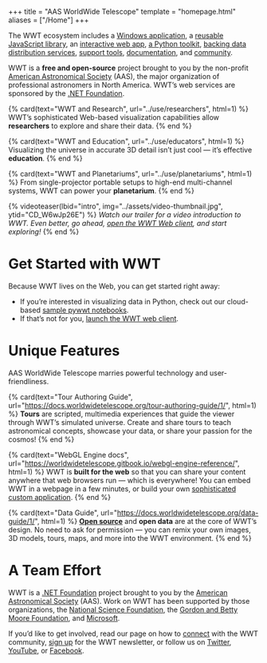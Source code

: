 +++
title = "AAS WorldWide Telescope"
template = "homepage.html"
aliases = ["/Home"]
+++

The WWT ecosystem includes a [Windows application][windows-client], a
[reusable JavaScript library][webgl], an [interactive web app][web-client],
[a Python toolkit][pywwt],
[backing data distribution services][data-services], [support tools][infra],
[documentation][docs], and [community].

[windows-client]: @/download.md#windows-client
[webgl]: https://worldwidetelescope.gitbook.io/webgl-engine-reference/
[web-client]: /webclient/
[pywwt]: https://pywwt.readthedocs.io/
[data-services]: https://wwt-api-client.readthedocs.io/en/latest/
[docs]: https://docs.worldwidetelescope.org/
[infra]: https://docs.worldwidetelescope.org/#exploring-wwt-infrastructure
[community]: https://wwt-forum.org/

WWT is a **free and open-source** project brought to you by the non-profit
[American Astronomical Society][aas] (AAS), the major organization of
professional astronomers in North America. WWT’s web services are sponsored by
the [.NET Foundation][dnf].

[aas]: https://aas.org/
[dnf]: https://dotnetfoundation.org/

<section class="flex-cards">

{% card(text="WWT and Research", url="../use/researchers", html=1) %}
WWT’s sophisticated Web-based visualization capabilities allow
<b>researchers</b> to explore and share their data.
{% end %}

{% card(text="WWT and Education", url="../use/educators", html=1) %}
Visualizing the universe in accurate 3D detail isn’t just cool — it’s
effective <b>education</b>.
{% end %}

{% card(text="WWT and Planetariums", url="../use/planetariums", html=1) %}
From single-projector portable setups to high-end multi-channel systems, WWT
can power your <b>planetarium</b>.
{% end %}

</section>

{% videoteaser(lbid="intro", img="../assets/video-thumbnail.jpg", ytid="CD_W6wJp26E") %}
<i>Watch our trailer for a video introduction to WWT. Even better, go ahead,
<a href="/webclient/">open the WWT Web client</a>, and start exploring!</i>
{% end %}


# Get Started with WWT

Because WWT lives on the Web, you can get started right away:

- If you’re interested in visualizing data in Python, check out our
  cloud-based [sample pywwt notebooks][pywwt-notebooks].
- If that’s not for you, [launch the WWT web client](/webclient/).

[pywwt-notebooks]: https://pywwt.readthedocs.io/en/stable/#quick-start


# Unique Features

AAS WorldWide Telescope marries powerful technology and user-friendliness.

<section class="flex-cards">

{% card(text="Tour Authoring Guide", url="https://docs.worldwidetelescope.org/tour-authoring-guide/1/", html=1) %}
<b>Tours</b> are scripted, multimedia experiences that guide the viewer
through WWT’s simulated universe. Create and share tours to teach astronomical
concepts, showcase your data, or share your passion for the cosmos!
{% end %}

{% card(text="WebGL Engine docs", url="https://worldwidetelescope.gitbook.io/webgl-engine-reference/", html=1) %}
WWT is <b>built for the web</b> so that you can share your content anywhere
that web browsers run — which is everywhere! You can embed WWT in a webpage
in a few minutes, or build your own <a
href="http://cxc.harvard.edu/csc2/wwt.html">sophisticated custom
application</a>.
{% end %}

{% card(text="Data Guide", url="https://docs.worldwidetelescope.org/data-guide/1/", html=1) %}
<a href="https://github.com/WorldWideTelescope/"><b>Open source</b></a> and
<b>open data</b> are at the core of WWT’s design. No need to ask for
permission — you can remix your own images, 3D models, tours, maps, and more
into the WWT environment.
{% end %}

</section>


# A Team Effort

WWT is a [.NET Foundation][dnf] project brought to you by the
[American Astronomical Society][aas] (AAS). Work on WWT has been supported by
those organizations, the [National Science Foundation][nsf], the
[Gordon and Betty Moore Foundation][moore], and [Microsoft].

[sandt]: https://skyandtelescope.org/
[nsf]: https://www.nsf.gov/
[moore]: https://www.moore.org/
[Microsoft]: https://www.microsoft.com/

If you’d like to get involved, read our page on how to [connect](@/connect.md)
with the WWT community, [sign up] for the WWT newsletter, or follow us on
[Twitter], [YouTube], or [Facebook].

[sign up]: https://bit.ly/wwt-signup
[Twitter]: https://twitter.com/wwtelescope
[YouTube]: https://www.youtube.com/c/AASWorldWideTelescope
[Facebook]: https://facebook.com/wwtelescope
